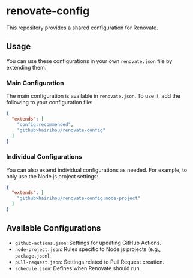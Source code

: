 # renovate-config

This repository provides a shared configuration for Renovate.

## Usage

You can use these configurations in your own `renovate.json` file by extending them.

### Main Configuration

The main configuration is available in `renovate.json`. To use it, add the following to your configuration file:

```json
{
  "extends": [
    "config:recommended",
    "github>hairihou/renovate-config"
  ]
}
```

### Individual Configurations

You can also extend individual configurations as needed. For example, to only use the Node.js project settings:

```json
{
  "extends": [
    "github>hairihou/renovate-config:node-project"
  ]
}
```

## Available Configurations

- `github-actions.json`: Settings for updating GitHub Actions.
- `node-project.json`: Rules specific to Node.js projects (e.g., `package.json`).
- `pull-request.json`: Settings related to Pull Request creation.
- `schedule.json`: Defines when Renovate should run.
